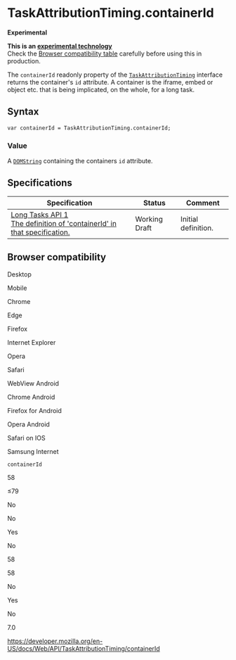 TaskAttributionTiming.containerId
=================================

**Experimental**

**This is an [experimental technology](https://developer.mozilla.org/en-US/docs/MDN/Guidelines/Conventions_definitions#experimental)**  
Check the [Browser compatibility table](#browser_compatibility) carefully before using this in production.

The `containerId` readonly property of the [`TaskAttributionTiming`](../taskattributiontiming) interface returns the container's `id` attribute. A container is the iframe, embed or object etc. that is being implicated, on the whole, for a long task.

Syntax
------

    var containerId = TaskAttributionTiming.containerId;

### Value

A [`DOMString`](../domstring) containing the containers `id` attribute.

Specifications
--------------

<table><thead><tr class="header"><th>Specification</th><th>Status</th><th>Comment</th></tr></thead><tbody><tr class="odd"><td><a href="https://w3c.github.io/longtasks/#dom-taskattributiontiming-containerid">Long Tasks API 1<br />
<span class="small">The definition of 'containerId' in that specification.</span></a></td><td><span class="spec-wd">Working Draft</span></td><td>Initial definition.</td></tr></tbody></table>

Browser compatibility
---------------------

Desktop

Mobile

Chrome

Edge

Firefox

Internet Explorer

Opera

Safari

WebView Android

Chrome Android

Firefox for Android

Opera Android

Safari on IOS

Samsung Internet

`containerId`

58

≤79

No

No

Yes

No

58

58

No

Yes

No

7.0

<a href="https://developer.mozilla.org/en-US/docs/Web/API/TaskAttributionTiming/containerId" class="_attribution-link">https://developer.mozilla.org/en-US/docs/Web/API/TaskAttributionTiming/containerId</a>
